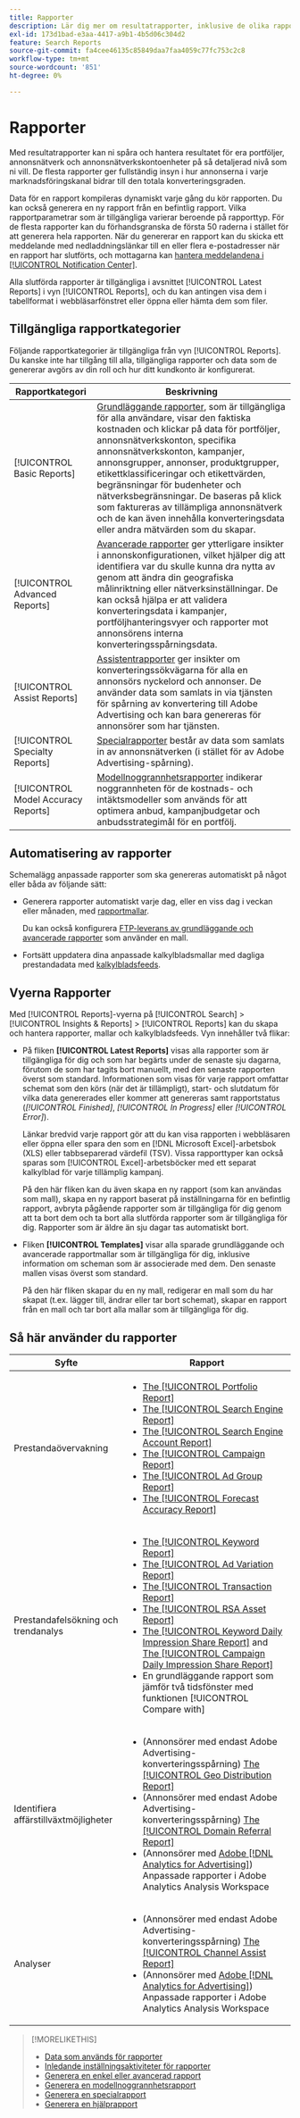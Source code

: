 ```yaml
---
title: Rapporter
description: Lär dig mer om resultatrapporter, inklusive de olika rapporttyper som finns tillgängliga och hur du automatiserar rapporter.
exl-id: 173d1bad-e3aa-4417-a9b1-4b5d06c304d2
feature: Search Reports
source-git-commit: fa4cee46135c85849daa7faa4059c77fc753c2c8
workflow-type: tm+mt
source-wordcount: '851'
ht-degree: 0%

---
```


# Rapporter

Med resultatrapporter kan ni spåra och hantera resultatet för era portföljer, annonsnätverk och annonsnätverkskontoenheter på så detaljerad nivå som ni vill. De flesta rapporter ger fullständig insyn i hur annonserna i varje marknadsföringskanal bidrar till den totala konverteringsgraden.

Data för en rapport kompileras dynamiskt varje gång du kör rapporten. Du kan också generera en ny rapport från en befintlig rapport. Vilka rapportparametrar som är tillgängliga varierar beroende på rapporttyp. För de flesta rapporter kan du förhandsgranska de första 50 raderna i stället för att generera hela rapporten. När du genererar en rapport kan du skicka ett meddelande med nedladdningslänkar till en eller flera e-postadresser när en rapport har slutförts, och mottagarna kan [hantera meddelandena i [!UICONTROL Notification Center]](/help/search-social-commerce/notifications/notification-about.md).

Alla slutförda rapporter är tillgängliga i avsnittet [!UICONTROL Latest Reports] i vyn [!UICONTROL Reports], och du kan antingen visa dem i tabellformat i webbläsarfönstret eller öppna eller hämta dem som filer.

## Tillgängliga rapportkategorier

Följande rapportkategorier är tillgängliga från vyn [!UICONTROL Reports]. Du kanske inte har tillgång till alla, tillgängliga rapporter och data som de genererar avgörs av din roll och hur ditt kundkonto är konfigurerat.

| Rapportkategori | Beskrivning |
| ----| ---- |
| [!UICONTROL Basic Reports] | [Grundläggande rapporter](/help/search-social-commerce/reports/management/basic-advanced/basic-advanced-report-about.md), som är tillgängliga för alla användare, visar den faktiska kostnaden och klickar på data för portföljer, annonsnätverkskonton, specifika annonsnätverkskonton, kampanjer, annonsgrupper, annonser, produktgrupper, etikettklassificeringar och etikettvärden, begränsningar för budenheter och nätverksbegränsningar. De baseras på klick som faktureras av tillämpliga annonsnätverk och de kan även innehålla konverteringsdata eller andra mätvärden som du skapar. |
| [!UICONTROL Advanced Reports] | [Avancerade rapporter](/help/search-social-commerce/reports/management/basic-advanced/basic-advanced-report-about.md) ger ytterligare insikter i annonskonfigurationen, vilket hjälper dig att identifiera var du skulle kunna dra nytta av genom att ändra din geografiska målinriktning eller nätverksinställningar. De kan också hjälpa er att validera konverteringsdata i kampanjer, portföljhanteringsvyer och rapporter mot annonsörens interna konverteringsspårningsdata. |
| [!UICONTROL Assist Reports] | [Assistentrapporter](/help/search-social-commerce/reports/management/assist/assist-report-about.md) ger insikter om konverteringssökvägarna för alla en annonsörs nyckelord och annonser. De använder data som samlats in via tjänsten för spårning av konvertering till Adobe Advertising och kan bara genereras för annonsörer som har tjänsten. |
| [!UICONTROL Specialty Reports] | [Specialrapporter](/help/search-social-commerce/reports/management/specialty/specialty-report-about.md) består av data som samlats in av annonsnätverken (i stället för av Adobe Advertising-spårning). |
| [!UICONTROL Model Accuracy Reports] | [Modellnoggrannhetsrapporter](/help/search-social-commerce/reports/management/model-accuracy/model-accuracy-report-about.md) indikerar noggrannheten för de kostnads- och intäktsmodeller som används för att optimera anbud, kampanjbudgetar och anbudsstrategimål för en portfölj. |

## Automatisering av rapporter

Schemalägg anpassade rapporter som ska genereras automatiskt på något eller båda av följande sätt:

* Generera rapporter automatiskt varje dag, eller en viss dag i veckan eller månaden, med [rapportmallar](/help/search-social-commerce/reports/automation/templates/template-about.md).

  Du kan också konfigurera [FTP-leverans av grundläggande och avancerade rapporter](/help/search-social-commerce/reports/automation/ftp-reports.md) som använder en mall.

* Fortsätt uppdatera dina anpassade kalkylbladsmallar med dagliga prestandadata med [kalkylbladsfeeds](/help/search-social-commerce/reports/automation/spreadsheet-feeds/spreadsheet-feed-about.md).

## Vyerna Rapporter

Med [!UICONTROL Reports]-vyerna på [!UICONTROL Search] > [!UICONTROL Insights & Reports] > [!UICONTROL Reports] kan du skapa och hantera rapporter, mallar och kalkylbladsfeeds. Vyn innehåller två flikar:

* På fliken **[!UICONTROL Latest Reports]** visas alla rapporter som är tillgängliga för dig och som har begärts under de senaste sju dagarna, förutom de som har tagits bort manuellt, med den senaste rapporten överst som standard. Informationen som visas för varje rapport omfattar schemat som den körs (när det är tillämpligt), start- och slutdatum för vilka data genererades eller kommer att genereras samt rapportstatus (*[!UICONTROL Finished]*, *[!UICONTROL In Progress]* eller *[!UICONTROL Error]*).

  Länkar bredvid varje rapport gör att du kan visa rapporten i webbläsaren eller öppna eller spara den som en [!DNL Microsoft Excel]-arbetsbok (XLS) eller tabbseparerad värdefil (TSV). Vissa rapporttyper kan också sparas som [!UICONTROL Excel]-arbetsböcker med ett separat kalkylblad för varje tillämplig kampanj.

  På den här fliken kan du även skapa en ny rapport (som kan användas som mall), skapa en ny rapport baserat på inställningarna för en befintlig rapport, avbryta pågående rapporter som är tillgängliga för dig genom att ta bort dem och ta bort alla slutförda rapporter som är tillgängliga för dig. Rapporter som är äldre än sju dagar tas automatiskt bort.

* Fliken **[!UICONTROL Templates]** visar alla sparade grundläggande och avancerade rapportmallar som är tillgängliga för dig, inklusive information om scheman som är associerade med dem. Den senaste mallen visas överst som standard.

  På den här fliken skapar du en ny mall, redigerar en mall som du har skapat (t.ex. lägger till, ändrar eller tar bort schemat), skapar en rapport från en mall och tar bort alla mallar som är tillgängliga för dig.

## Så här använder du rapporter

| Syfte | Rapport |
| ---- | ---- |
| Prestandaövervakning | <ul><li>[The [!UICONTROL Portfolio Report]](/help/search-social-commerce/reports/management/basic-advanced/portfolio-report.md)</li><li>[The [!UICONTROL Search Engine Report]](/help/search-social-commerce/reports/management/basic-advanced/search-engine-report.md)</li><li>[The [!UICONTROL Search Engine Account Report]](/help/search-social-commerce/reports/management/basic-advanced/search-engine-account-report.md)</li><li>[The [!UICONTROL Campaign Report]](/help/search-social-commerce/reports/management/basic-advanced/campaign-report.md)</li><li>[The [!UICONTROL Ad Group Report]](/help/search-social-commerce/reports/management/basic-advanced/ad-group-report.md)</li><li>[The [!UICONTROL Forecast Accuracy Report]](/help/search-social-commerce/reports/management/model-accuracy/forecast-accuracy-report.md)</li></ul> |
| Prestandafelsökning och trendanalys | <ul><li>[The [!UICONTROL Keyword Report]](/help/search-social-commerce/reports/management/basic-advanced/keyword-report.md)</li><li>[The [!UICONTROL Ad Variation Report]](/help/search-social-commerce/reports/management/basic-advanced/ad-variation-report.md)</li><li>[The [!UICONTROL Transaction Report]](/help/search-social-commerce/reports/management/basic-advanced/transaction-report.md)</li><li>[The [!UICONTROL RSA Asset Report]](/help/search-social-commerce/reports/management/specialty/rsa-asset-report.md)</li><li>[The [!UICONTROL Keyword Daily Impression Share Report]](/help/search-social-commerce/reports/management/specialty/keyword-daily-impression-share-report.md) and [The [!UICONTROL Campaign Daily Impression Share Report]](/help/search-social-commerce/reports/management/specialty/campaign-daily-impression-share-report.md)</li><li>En grundläggande rapport som jämför två tidsfönster med funktionen [!UICONTROL Compare with]</li></ul> |
| Identifiera affärstillväxtmöjligheter | <ul><li>(Annonsörer med endast Adobe Advertising-konverteringsspårning) [The [!UICONTROL Geo Distribution Report]](/help/search-social-commerce/reports/management/basic-advanced/geo-distribution-report.md)</li><li>(Annonsörer med endast Adobe Advertising-konverteringsspårning) [The [!UICONTROL Domain Referral Report]](/help/search-social-commerce/reports/management/basic-advanced/domain-referral-report.md)</li><li>(Annonsörer med [Adobe [!DNL Analytics for Advertising]](https://experienceleague.adobe.com/docs/advertising/integrations/analytics/overview.html)) Anpassade rapporter i Adobe Analytics Analysis Workspace</li></ul> |
| Analyser | <ul><li>(Annonsörer med endast Adobe Advertising-konverteringsspårning) [The [!UICONTROL Channel Assist Report]](/help/search-social-commerce/reports/management/assist/channel-assist-report.md)</li><li>(Annonsörer med [Adobe [!DNL Analytics for Advertising]](https://experienceleague.adobe.com/docs/advertising/integrations/analytics/overview.html)) Anpassade rapporter i Adobe Analytics Analysis Workspace</li></ul> |

>[!MORELIKETHIS]
>
>* [Data som används för rapporter](data-used-for-reports.md)
>* [Inledande inställningsaktiviteter för rapporter](initial-setup.md)
>* [Generera en enkel eller avancerad rapport](/help/search-social-commerce/reports/management/basic-advanced/basic-advanced-report-generate.md)
>* [Generera en modellnoggrannhetsrapport](/help/search-social-commerce/reports/management/model-accuracy/model-accuracy-report-generate.md)
>* [Generera en specialrapport](/help/search-social-commerce/reports/management/specialty/specialty-report-generate.md)
>* [Generera en hjälprapport](/help/search-social-commerce/reports/management/assist/assist-report-generate.md)
